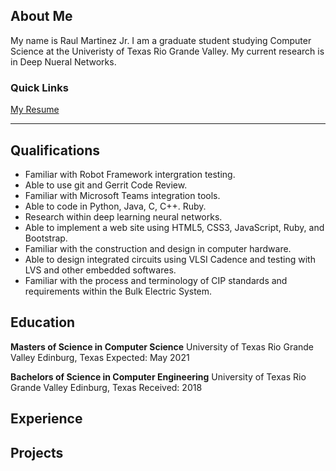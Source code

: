 ## About Me

My name is Raul Martinez Jr. I am a graduate student studying Computer Science at the Univeristy of Texas Rio Grande Valley. My current research is in Deep Nueral Networks. 

### Quick Links

[My Resume](https://github.com/rmartinez96/rmartinez96.github.io/raw/main/files/resume.pdf)

---

## Qualifications

- Familiar with Robot Framework intergration testing.
- Able to use git and Gerrit Code Review.
- Familiar with Microsoft Teams integration tools.
- Able to code in Python, Java, C, C++. Ruby.
- Research within deep learning neural networks.
- Able to implement a web site using HTML5, CSS3, JavaScript, Ruby, and Bootstrap.
- Familiar with the construction and design in computer hardware.
- Able to design integrated circuits using VLSI Cadence and testing with LVS and other embedded softwares.
- Familiar with the process and terminology of CIP standards and requirements within the Bulk Electric System.

## Education

**Masters of Science in Computer Science**
    University of Texas Rio Grande Valley
    Edinburg, Texas
    Expected: May 2021

**Bachelors of Science in Computer Engineering**
    University of Texas Rio Grande Valley
    Edinburg, Texas
    Received: 2018

## Experience

## Projects